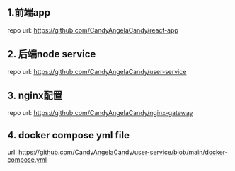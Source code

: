 ## 1.前端app
repo url: https://github.com/CandyAngelaCandy/react-app
## 2. 后端node service
repo url: https://github.com/CandyAngelaCandy/user-service
## 3. nginx配置
repo url: https://github.com/CandyAngelaCandy/nginx-gateway
## 4. docker compose yml file
url: https://github.com/CandyAngelaCandy/user-service/blob/main/docker-compose.yml
